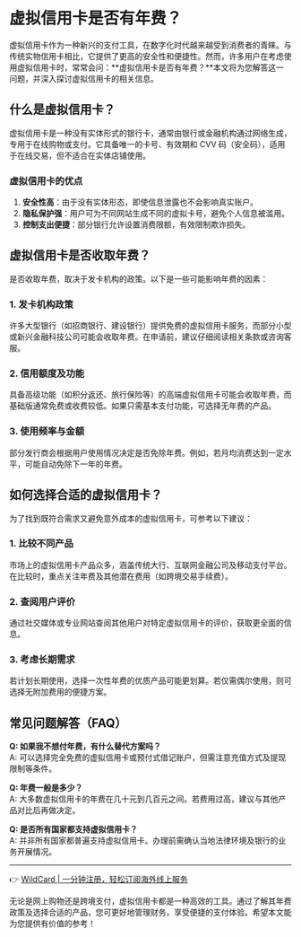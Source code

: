 # 虚拟信用卡是否有年费？

虚拟信用卡作为一种新兴的支付工具，在数字化时代越来越受到消费者的青睐。与传统实物信用卡相比，它提供了更高的安全性和便捷性。然而，许多用户在考虑使用虚拟信用卡时，常常会问：**虚拟信用卡是否有年费？**本文将为您解答这一问题，并深入探讨虚拟信用卡的相关信息。

## 什么是虚拟信用卡？

虚拟信用卡是一种没有实体形式的银行卡，通常由银行或金融机构通过网络生成，专用于在线购物或支付。它具备唯一的卡号、有效期和 CVV 码（安全码），适用于在线交易，但不适合在实体店铺使用。

### 虚拟信用卡的优点

1. **安全性高**：由于没有实体形态，即使信息泄露也不会影响真实账户。  
2. **隐私保护强**：用户可为不同网站生成不同的虚拟卡号，避免个人信息被滥用。  
3. **控制支出便捷**：部分银行允许设置消费限额，有效限制欺诈损失。

## 虚拟信用卡是否收取年费？

是否收取年费，取决于发卡机构的政策。以下是一些可能影响年费的因素：

### 1. 发卡机构政策

许多大型银行（如招商银行、建设银行）提供免费的虚拟信用卡服务，而部分小型或新兴金融科技公司可能会收取年费。在申请前，建议仔细阅读相关条款或咨询客服。

### 2. 信用额度及功能

具备高级功能（如积分返还、旅行保险等）的高端虚拟信用卡可能会收取年费，而基础版通常免费或收费较低。如果只需基本支付功能，可选择无年费的产品。

### 3. 使用频率与金额

部分发行商会根据用户使用情况决定是否免除年费。例如，若月均消费达到一定水平，可能自动免除下一年的年费。

## 如何选择合适的虚拟信用卡？

为了找到既符合需求又避免意外成本的虚拟信用卡，可参考以下建议：

### 1. 比较不同产品

市场上的虚拟信用卡产品众多，涵盖传统大行、互联网金融公司及移动支付平台。在比较时，重点关注年费及其他潜在费用（如跨境交易手续费）。

### 2. 查阅用户评价

通过社交媒体或专业网站查阅其他用户对特定虚拟信用卡的评价，获取更全面的信息。

### 3. 考虑长期需求

若计划长期使用，选择一次性年费的优质产品可能更划算。若仅需偶尔使用，则可选择无附加费用的便捷方案。

## 常见问题解答（FAQ）

**Q: 如果我不想付年费，有什么替代方案吗？**  
A: 可以选择完全免费的虚拟信用卡或预付式借记账户，但需注意充值方式及提现限制等条件。

**Q: 年费一般是多少？**  
A: 大多数虚拟信用卡的年费在几十元到几百元之间。若费用过高，建议与其他产品对比后再做决定。

**Q: 是否所有国家都支持虚拟信用卡？**  
A: 并非所有国家都普遍支持虚拟信用卡。办理前需确认当地法律环境及银行的业务开展情况。

---

👉 [WildCard | 一分钟注册，轻松订阅海外线上服务](https://bbtdd.com/WildCard)

无论是网上购物还是跨境支付，虚拟信用卡都是一种高效的工具。通过了解其年费政策及选择合适的产品，您可更好地管理财务，享受便捷的支付体验。希望本文能为您提供有价值的参考！